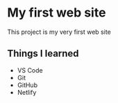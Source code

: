 # My first web site

This project is my very first web site


## Things I learned
- VS Code
- Git
- GitHub
- Netlify